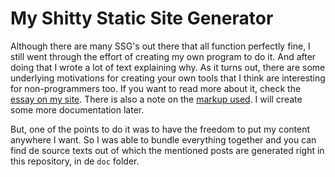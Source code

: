 # My Shitty Static Site Generator

Although there are many SSG's out there that all function perfectly fine, I still went through the effort of creating my own program to do it. And after doing that I wrote a lot of text explaining why. As it turns out, there are some underlying motivations for creating your own tools that I think are interesting for non-programmers too. If you want to read more about it, check the [essay on my site](https://erikwinter.nl/articles/2020/why-i-built-my-own-shitty-static-site-generator/). There is also a note on the [markup used](https://erikwinter.nl/notes/2020/a-tiny-subset-of-asciidoc-for-blogging/). I will create some more documentation later.

But, one of the points to do it was to have the freedom to put my content anywhere I want. So I was able to bundle everything together and you can find de source texts out of which the mentioned posts are generated right in this repository, in de `doc` folder.
